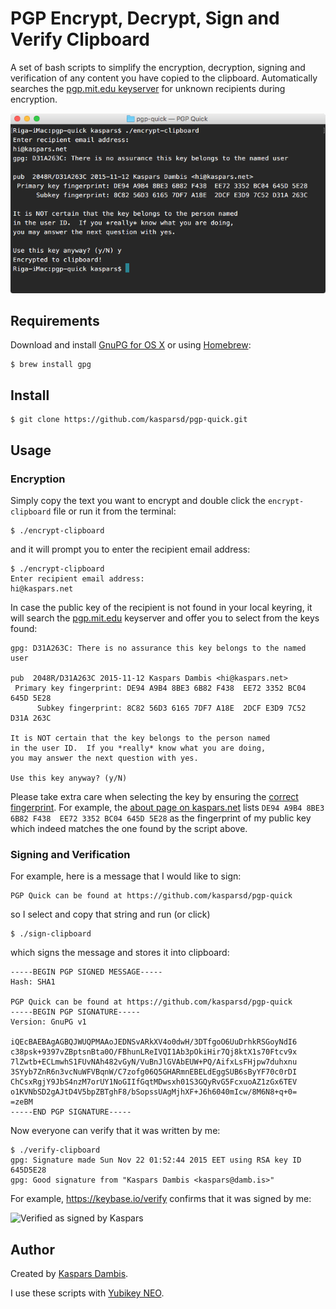 # PGP Encrypt, Decrypt, Sign and Verify Clipboard

A set of bash scripts to simplify the encryption, decryption, signing and verification of any content you have copied to the clipboard. Automatically searches the [pgp.mit.edu keyserver](https://pgp.mit.edu/) for unknown recipients during encryption.

![Screenshot of the terminal output](screenshot.png)

## Requirements

Download and install [GnuPG for OS X](http://sourceforge.net/p/gpgosx/docu/Download/) or using [Homebrew](http://brew.sh/): 

	$ brew install gpg

## Install

	$ git clone https://github.com/kasparsd/pgp-quick.git

## Usage

### Encryption

Simply copy the text you want to encrypt and double click the `encrypt-clipboard` file or run it from the terminal:

	$ ./encrypt-clipboard

and it will prompt you to enter the recipient email address:

	$ ./encrypt-clipboard
	Enter recipient email address:
	hi@kaspars.net

In case the public key of the recipient is not found in your local keyring, it will search the [pgp.mit.edu](https://pgp.mit.edu/) keyserver and offer you to select from the keys found:

	gpg: D31A263C: There is no assurance this key belongs to the named user

	pub  2048R/D31A263C 2015-11-12 Kaspars Dambis <hi@kaspars.net>
	 Primary key fingerprint: DE94 A9B4 8BE3 6B82 F438  EE72 3352 BC04 645D 5E28
	      Subkey fingerprint: 8C82 56D3 6165 7DF7 A18E  2DCF E3D9 7C52 D31A 263C

	It is NOT certain that the key belongs to the person named
	in the user ID.  If you *really* know what you are doing,
	you may answer the next question with yes.

	Use this key anyway? (y/N)

Please take extra care when selecting the key by ensuring the [correct fingerprint](https://en.wikipedia.org/wiki/Public_key_fingerprint). For example, the [about page on kaspars.net](http://kaspars.net/about) lists `DE94 A9B4 8BE3 6B82 F438  EE72 3352 BC04 645D 5E28` as the fingerprint of my public key which indeed matches the one found by the script above.

### Signing and Verification

For example, here is a message that I would like to sign:

	PGP Quick can be found at https://github.com/kasparsd/pgp-quick

so I select and copy that string and run (or click)

	$ ./sign-clipboard

which signs the message and stores it into clipboard:

	-----BEGIN PGP SIGNED MESSAGE-----
	Hash: SHA1

	PGP Quick can be found at https://github.com/kasparsd/pgp-quick
	-----BEGIN PGP SIGNATURE-----
	Version: GnuPG v1

	iQEcBAEBAgAGBQJWUQPMAAoJEDNSvARkXV4o0dwH/3DTfgoO6UuDrhkRSGoyNdI6
	c38psk+9397vZBptsnBta0O/FBhunLReIVQI1Ab3pOkiHir7Qj8ktX1s70Ftcv9x
	7lZwtb+ECLmwhS1FUvNAh482vGyN/VuBnJlGVAbEUW+PQ/AifxLsFHjpw7duhxnu
	3SYyb7ZnR6n3vcNuWFVBqnW/C7zofg06Q5GHARmnEBELdEggSUB6sByYF70c0rDI
	ChCsxRgjY9JbS4nzM7orUY1NoGIIfGqtMDwsxh01S3GQyRvG5FcxuoAZ1zGx6TEV
	o1KVNbSD2gAJtD4V5bpZBTghF8/bSopssUAgMjhXF+J6h6040mIcw/8M6N8+q+0=
	=zeBM
	-----END PGP SIGNATURE-----

Now everyone can verify that it was written by me:

	$ ./verify-clipboard
	gpg: Signature made Sun Nov 22 01:52:44 2015 EET using RSA key ID 645D5E28
	gpg: Good signature from "Kaspars Dambis <kaspars@damb.is>"

For example, https://keybase.io/verify confirms that it was signed by me:

![Verified as signed by Kaspars](http://kaspars.net/wp-content/uploads/2015/11/signed-by-kaspars.png)

## Author

Created by [Kaspars Dambis](http://kaspars.net).

I use these scripts with [Yubikey NEO](https://www.yubico.com/products/yubikey-hardware/yubikey-neo/).
